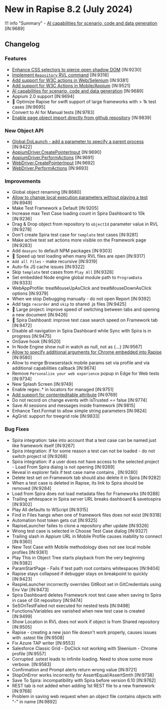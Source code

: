 # New in Rapise 8.2 (July 2024)

!!! info "Summary"
    - [AI capabilities for scenario, code and data generation](../Intro/ai.md) [IN:9689]

## Changelog

### Features

- [Enhance CSS selectors to pierce open shadow DOM](../Guide/xpath.md#piercing-shadow-dom) [IN:9230]
- [Implement `Repository` RVL command](../RVL/Repository.md) [IN:9316]
- [Add support for W3C actions in Web/Selenium](../Libraries/WebDriver.md#createpointerinput) [IN:9381]
- [Add support for W3C Actions in Mobile/Appium](../Libraries/AppiumDriver.md#createpointerinput) [IN:9521]
- [AI capabilities for scenario, code and data generation](../Intro/ai.md) [IN:9689]
- Appium 2.0 support [IN:9694]
- :rocket: Optimize Rapise for swift support of large frameworks with > 1k test cases [IN:9695]
- Convert to AI for Manual tests [IN:9783]
- [Enable page object import directly from github repository](../Guide/Frameworks/pageobjects.md#importing-page-objects) [IN:9839]

### New Object API

- [Global.DoLaunch - add a parameter to specify a parent process](../Libraries/Global.md#dolaunch) [IN:9422]
- [AppiumDriver.CreatePointerInput](../Libraries/AppiumDriver.md#createpointerinput) [IN:9690]
- [AppiumDriver.PerformActions](../Libraries/AppiumDriver.md#performactions) [IN:9691]
- [WebDriver.CreatePointerInput](../Libraries/WebDriver.md#createpointerinput) [IN:9692]
- [WebDriver.PerformActions](../Libraries/WebDriver.md#performactions) [IN:9693]

### Improvements

- Global object renaming [IN:8680]
- [Allow to change local execution parameters without playing a test](../Guide/test_to_play_selector.md#test-execution-parameters) [IN:8949]
- Make Test Framework a Default [IN:9205]
- Increase max Test Case loading count in Spira Dashboard to 10k  [IN:9236]
- Drag & Drop object from repository to `objectId` parameter value in RVL [IN:9278]
- Don't create Spira test case for `template` test cases [IN:9281]
- Make active test set actions more visible on the Framework page [IN:9283]
- Add `deasync` to default NPM packages [IN:9303]
- :rocket: Speed up test loading when many RVL files are open [IN:9317]
- `Add all Files` - make recursive [IN:9319]
- Auto-fix JS cache issues [IN:9322]
- Skip `template` test cases from `Play All` [IN:9328]
- Set embedded Node engine global module path to `ProgramData` [IN:9333]
- WebAppProfile: treatMouseUpAsClick and treatMouseDownAsClick options [IN:9379]
- When we stop Debugging manually - do not open Report [IN:9392]
- Add tags `recorder` and `skip` to shared .js files [IN:9425]
- :rocket: Large project: improve speed of switching between tabs and opening a new document [IN:9426]
- :rocket: Spira Dashboard: improve test case search speed on Framework tab [IN:9472]
- Disable all navigation in Spira Dashboard while Sync with Spira is in progress [IN:9475]
- OnSave hook [IN:9520]
- In Node Engine show null in watch as null, not as {...} [IN:9567]
- [Allow to specify additional arguments for Chrome embedded into Rapise](https://www.inflectra.com/Support/KnowledgeBase/KB844.aspx) [IN:9580]
- Allow to merge Browserstack mobile params set via profile and via additional capabilities callback [IN:9674]
- Remove `Personalize your web experience` popup in Edge for Web tests [IN:9734]
- New Splash Screen [IN:9749]
- Enable regex:.* in locators for managed [IN:9751]
- [Add support for contenteditable attribute](https://developer.mozilla.org/en-US/docs/Web/HTML/Global_attributes/contenteditable) [IN:9769]
- Do not record on change events with isTrusted == false [IN:9774]
- Save AI sessions and messages inside framework [IN:9815]
- Enhance Text.Format to allow simple string parameters [IN:9824]
- AgGrid: support for treegrid role [IN:9833]

### Bug Fixes

- Spira integration: take into account that a test case can be named just like framework itself [IN:9267]
- Spira integration: if for some reason a test can not be loaded - do not switch project id [IN:9268]
- Spira integration: if a user does not have access to the selected project - Load From Spira dialog is not opening [IN:9269]
- Reveal in explorer fails if test case name contains , [IN:9280]
- Delete test set on Framework tab should also delete it in Spira [IN:9282]
- When a test case is deleted in Rapise, its link to Spira should be removed [IN:9284]
- Load from Spira does not load metadata files for Frameworks [IN:9288]
- Trailing whitespace in Spira server URL breaks dashboard & savetospira [IN:9302]
- Play All defaults to WScript [IN:9315]
- Find in Files hangs when one of framework files does not exist [IN:9318]
- Automation host token gets cut [IN:9325]
- RapiseLauncher failes to clone a repository after update [IN:9326]
- Wrong test case is selected in Choose Test Case dialog [IN:9327]
- Trailing slash in Appium URL in Mobile Profile causes inability to connect [IN:9360]
- New Test Case with Mobile methodology does not see local mobile profiles [IN:9361]
- Play This in Object Tree starts playback from the very beginning [IN:9382]
- ParamStartPage - Fails if test path root contains whitespaces [IN:9404]
- Rapise stays collapsed if debugger stays on breakpoint to quickly [IN:9423]
- RaspieLauncher incorrectly overrides GitRoot set in GitCredentials using Env Var [IN:9473]
- Spira Dashboard deletes Framework root test case when saving to Spira in case of Git repository [IN:9474]
- SeSOnTestFailed not executed for nested tests [IN:9498]
- Functions/Variables are vanished when new test case is created [IN:9499]
- Show Location in RVL does not work if object is from Shared repository [IN:9505]
- Rapise - creating a new json file doesn't work properly, causes issues with .sstest file [IN:9508]
- Fix Azure TAP writer [IN:9553]
- Salesforce Classic Grid - DoClick not working with Sleenium - Chrome profile [IN:9557]
- Corrupted .sstest leads to infinite loading. Need to show some more verbose. [IN:9583]
- Confirmation and Prompt alerts return wrong value [IN:9721]
- StopOnError works incorrectly for AssertEqual/AssertSmth [IN:9738]
- Save To Spira: incompatibility with Spira before version 6.10 [IN:9762]
- REST tab is not added when adding 1st REST file to a new framework [IN:9768]
- Problem in saving web request when an object file contains objects with "-" in name [IN:9892]